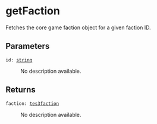 # getFaction

Fetches the core game faction object for a given faction ID.

## Parameters

<dl class="describe">
<dt><code class="descname">id: <a href="https://mwse.readthedocs.io/en/latest/lua/type/string.html">string</a></code></dt>
<dd>

No description available.

</dd>
</dl>

## Returns

<dl class="describe">
<dt><code class="descname">faction: <a href="https://mwse.readthedocs.io/en/latest/lua/type/tes3faction.html">tes3faction</a></code></dt>
<dd>

No description available.

</dd>
</dl>
